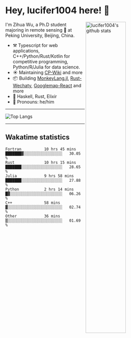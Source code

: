# Hey, lucifer1004 here! :wave:

<img width="50%" align="right" alt="lucifer1004's github stats" src="https://github-readme-stats.vercel.app/api?username=lucifer1004&show_icons=true">

I'm Zihua Wu, a Ph.D student majoring in remote sensing :satellite: at Peking University, Beijing, China.

- :hammer_and_pick: Typescript for web applications, C++/Python/Rust/Kotlin for competitive programming, Python/R/Julia for data science.
- :sunny: Maintaining [CP-Wiki](https://cp-wiki.vercel.app) and more 
- :package: Building [MonkeyLang.jl](https://github.com/lucifer1004/MonkeyLang.jl), [Rust-Wechaty](https://github.com/wechaty/rust-wechaty), [Googlemap-React](https://github.com/googlemap-react/googlemap-react) and more
- :seedling: Haskell, Rust, Elixir
- :man: Pronouns: he/him

---

![Top Langs](https://github-readme-stats.vercel.app/api/top-langs/?username=lucifer1004&layout=compact)

---

## Wakatime statistics

<!--START_SECTION:waka-->

```text
Fortran          10 hrs 45 mins  ███████▓░░░░░░░░░░░░░░░░░   30.05 %
Rust             10 hrs 15 mins  ███████░░░░░░░░░░░░░░░░░░   28.65 %
Julia            9 hrs 58 mins   ███████░░░░░░░░░░░░░░░░░░   27.88 %
Python           2 hrs 14 mins   █▓░░░░░░░░░░░░░░░░░░░░░░░   06.26 %
C++              58 mins         ▓░░░░░░░░░░░░░░░░░░░░░░░░   02.74 %
Other            36 mins         ▒░░░░░░░░░░░░░░░░░░░░░░░░   01.69 %
```

<!--END_SECTION:waka-->

